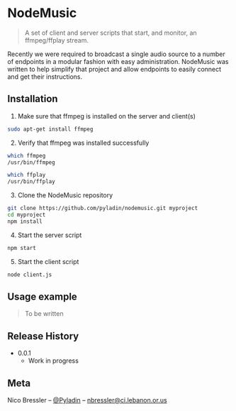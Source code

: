 # NodeMusic
> A set of client and server scripts that start, and monitor, an ffmpeg/ffplay
stream.

Recently we were required to broadcast a single audio source to a number of
endpoints in a modular fashion with easy administration. NodeMusic was written
to help simplify that project and allow endpoints to easily connect and get
their instructions.

## Installation
1. Make sure that ffmpeg is installed on the server and client(s)
```sh
sudo apt-get install ffmpeg
```

2. Verify that ffmpeg was installed successfully
```sh
which ffmpeg
/usr/bin/ffmpeg

which ffplay
/usr/bin/ffplay
```

3. Clone the NodeMusic repository
```sh
git clone https://github.com/pyladin/nodemusic.git myproject
cd myproject
npm install
```

4. Start the server script
```sh
npm start
```

5. Start the client script
```sh
node client.js
```

## Usage example
> To be written

## Release History
* 0.0.1
    * Work in progress

## Meta
Nico Bressler – [@Pyladin](https://twitter.com/pyladin) – nbressler@ci.lebanon.or.us

